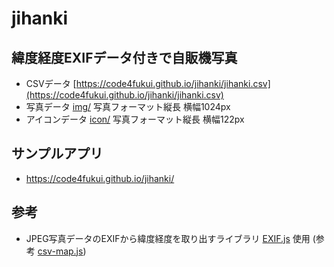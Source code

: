 # jihanki

## 緯度経度EXIFデータ付きで自販機写真

- CSVデータ [https://code4fukui.github.io/jihanki/jihanki.csv](https://code4fukui.github.io/jihanki/jihanki.csv)
- 写真データ [img/](img/) 写真フォーマット縦長 横幅1024px
- アイコンデータ [icon/](icon/) 写真フォーマット縦長 横幅122px

## サンプルアプリ

- https://code4fukui.github.io/jihanki/

## 参考

- JPEG写真データのEXIFから緯度経度を取り出すライブラリ [EXIF.js](https://github.com/taisukef/exif-js) 使用 (参考 [csv-map.js](https://code4fukui.github.io/csv-map/csv-map.js))
